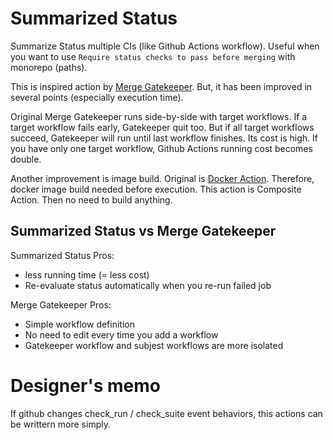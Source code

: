 # Summarized Status

Summarize Status multiple CIs (like Github Actions workflow).
Useful when you want to use `Require status checks to pass before merging` with monorepo (paths).

This is inspired action by [Merge Gatekeeper](https://github.com/marketplace/actions/merge-gatekeeper).
But, it has been improved in several points (especially execution time).

Original Merge Gatekeeper runs side-by-side with target workflows.
If a target workflow fails early, Gatekeeper quit too.
But if all target workflows succeed, Gatekeeper will run until last workflow finishes.
Its cost is high. If you have only one target workflow, Github Actions running cost becomes double.

Another improvement is image build.
Original is [Docker Action](https://docs.github.com/en/actions/creating-actions/about-custom-actions). Therefore, docker image build needed before execution.
This action is Composite Action. Then no need to build anything.

## Summarized Status vs Merge Gatekeeper

Summarized Status Pros:

- less running time (= less cost)
- Re-evaluate status automatically when you re-run failed job

Merge Gatekeeper Pros:

- Simple workflow definition
- No need to edit every time you add a workflow
- Gatekeeper workflow and subjest workflows are more isolated

# Designer's memo

If github changes check_run / check_suite event behaviors, this actions can be writtern more simply.
